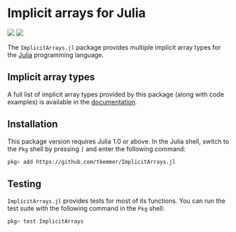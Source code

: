 # Implicit arrays for Julia
[![](https://img.shields.io/badge/docs-stable-blue.svg)](https://tkemmer.github.io/ImplicitArrays.jl/stable)
[![](https://img.shields.io/badge/docs-dev-blue.svg)](https://tkemmer.github.io/ImplicitArrays.jl/dev)


The `ImplicitArrays.jl` package provides multiple implicit array types for the [Julia](https://julialang.org) programming language.

## Implicit array types
A full list of implicit array types provided by this package (along with code examples) is available in the [documentation](https://tkemmer.github.io/ImplicitArrays.jl/dev).

## Installation
This package version requires Julia 1.0 or above. In the Julia shell, switch to the
`Pkg` shell by pressing `]` and enter the following command:

```sh
pkg> add https://github.com/tkemmer/ImplicitArrays.jl
```

## Testing
`ImplicitArrays.jl` provides tests for most of its functions. You can run the test suite with the
following command in the `Pkg` shell:
```sh
pkg> test ImplicitArrays
```
